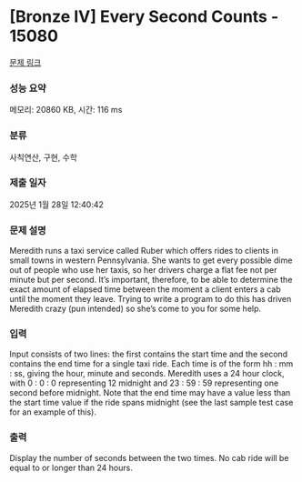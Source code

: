 # [Bronze IV] Every Second Counts - 15080 

[문제 링크](https://www.acmicpc.net/problem/15080) 

### 성능 요약

메모리: 20860 KB, 시간: 116 ms

### 분류

사칙연산, 구현, 수학

### 제출 일자

2025년 1월 28일 12:40:42

### 문제 설명

<p>Meredith runs a taxi service called Ruber which offers rides to clients in small towns in western Pennsylvania. She wants to get every possible dime out of people who use her taxis, so her drivers charge a flat fee not per minute but per second. It’s important, therefore, to be able to determine the exact amount of elapsed time between the moment a client enters a cab until the moment they leave. Trying to write a program to do this has driven Meredith crazy (pun intended) so she’s come to you for some help.</p>

### 입력 

 <p>Input consists of two lines: the first contains the start time and the second contains the end time for a single taxi ride. Each time is of the form hh : mm : ss, giving the hour, minute and seconds. Meredith uses a 24 hour clock, with 0 : 0 : 0 representing 12 midnight and 23 : 59 : 59 representing one second before midnight. Note that the end time may have a value less than the start time value if the ride spans midnight (see the last sample test case for an example of this).</p>

### 출력 

 <p>Display the number of seconds between the two times. No cab ride will be equal to or longer than 24 hours.</p>

